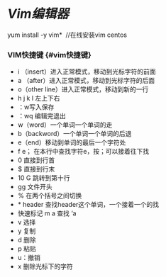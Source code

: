 # _Vim编辑器_

yum install -y vim\*  //在线安装vim centos

### VIM快捷键 {#vim快捷键}

* i （insert）进入正常模式，移动到光标字符的前面
* a （after）进入正常模式，移动到光标字符的后面
* o（other line）进入正常模式，移动到新的一行
* h j k l 左上下右
* ：w写入保存
* ：wq 编辑完退出
* w（word）一个单词一个单词的走
* b（backword）一个单词一个单词的后退
* e（end）移动到单词的最后一个字符处
* f e； 在本行中查找字符e，按；可以接着往下找
* 0 直接到行首
* $ 直接到行末
* 10 G 跳转到第十行
* gg 文件开头
* % 在两个括号之间切换
* \* header 查找header这个单词，一个接着一个的找
* 快速标记 m a 查找 ‘a
* v 选择
* y 复制
* d 删除
* p 粘贴
* u：撤销
* x 删除光标下的字符



